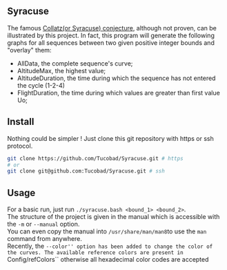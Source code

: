 ## Syracuse

The famous [Collatz(or Syracuse) conjecture](https://en.wikipedia.org/wiki/Collatz_conjecture), although not proven, can be illustrated by this project.
In fact, this program will generate the following graphs for all sequences between two given positive integer bounds and "overlay" them:
  - AllData, the complete sequence's curve;
  - AltitudeMax, the highest value;
  - AltitudeDuration, the time during which the sequence has not entered the cycle (1-2-4)
  - FlightDuration, the time during which values are greater than first value Uo;
 
## Install

Nothing could be simpler ! Just clone this git repository with https or ssh protocol.

```bash
git clone https://github.com/Tucobad/Syracuse.git # https
# or
git clone git@github.com:Tucobad/Syracuse.git # ssh
```

## Usage

For a basic run, just run ``./syracuse.bash <bound_1> <bound_2>``.<br>
The structure of the project is given in the manual which is accessible with the ``-m`` or ``--manual`` option.<br>
You can even copy the manual into ``/usr/share/man/man8``to use the ``man`` command from anywhere.<br>
Recently, the ``--color'' option has been added to change the color of the curves.
The available reference colors are present in ``Config/refColors`` otherwise all hexadecimal color codes are accepted
